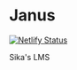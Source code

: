 # Janus

[![Netlify Status](https://api.netlify.com/api/v1/badges/f7120ac5-3f99-4075-9dc5-6796886020af/deploy-status)](https://app.netlify.com/sites/boring-northcutt-64d2d3/deploys)

Sika's LMS
